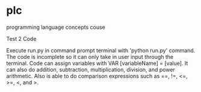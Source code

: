 # plc
programming language concepts couse

Test 2 Code

Execute run.py in command prompt terminal with 'python run.py' command. The code is incomplete so it can only take in user input through the terminal. Code can assign variables with VAR [variableName] = [value]. It can also do addition, subtraction, multiplication, division, and power arithmetic. Also is able to do comparison expressions such as ==, !=, <=, >=, <, and >.

